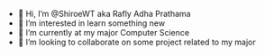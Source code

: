 - 👋 Hi, I’m @ShiroeWT aka Rafly Adha Prathama
- 👀 I’m interested in learn something new
- 🌱 I’m currently at my major Computer Science
- 💞️ I’m looking to collaborate on some project related to my major

<!---
ShiroeWT/ShiroeWT is a ✨ special ✨ repository because its `README.md` (this file) appears on your GitHub profile.
You can click the Preview link to take a look at your changes.
--->

